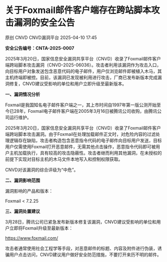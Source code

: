 #  关于Foxmail邮件客户端存在跨站脚本攻击漏洞的安全公告   
原创 CNVD  CNVD漏洞平台   2025-04-10 17:45  
  
**安全公告编号：CNTA-2025-0007**  
  
2025年3月20日，国家信息安全漏洞共享平台（CNVD）收录了Foxmail邮件客户端跨站脚本攻击漏洞（CNVD-2025-06036）。攻击者利用该漏洞作为攻击入口，向目标用户对象发送包含恶意代码的电子邮件，用户仅浏览邮件即被植入木马，其主机终端即被控。目前，该漏洞已发现被利用进行攻击，厂商已发布新版本完成漏洞修复，CNVD建议受影响的单位和用户立即升级至最新版本。  
  
**一、漏洞情况分析**  
  
Foxmail是我国知名电子邮件客户端之一，其上市时间自1997年第一版公测开始至今已28年，Foxmail电子邮件客户端在2005年3月16日被腾讯公司收购，由腾讯公司运行维护。  
  
2025年3月20日，国家信息安全漏洞共享平台（CNVD）收录了Foxmail邮件客户端跨站脚本攻击漏洞。由于Foxmail在处理加载邮件正文时，对危险内容的过滤处理逻辑存在缺陷，攻击者构造包含恶意指令代码的电子邮件向目标用户发送，目标用户仅需使用Foxmail打开恶意邮件，无需其他点击操作，恶意指令代码即可被用户主机加载执行，具有较高的攻击隐蔽性。攻击者继而利用其他漏洞，在未授权的前提下实现对目标主机的木马文件本地写入和控制权限获取。  
  
CNVD对该漏洞的综合评级为“中危”。  
  
**二、漏洞影响范围**  
  
漏洞影响的产品和版本：  
  
Foxmail <
7.2.25  
  
**三、漏洞处置建议**  
  
3月28日，腾讯公司已紧急发布新版本修复该漏洞，CNVD建议受影响的单位和用户立即将Foxmail升级至最新版本：  
  
https://www.foxmail.com/  
  
攻击者通常使用社会工程学等手段，对恶意邮件的标题、内容及附件进行伪装，诱骗用户点击访问，CNVD建议用户做好安全防范措施，不要打开来历不明的邮件。  
  
